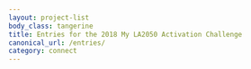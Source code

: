 ```yaml
---
layout: project-list
body_class: tangerine
title: Entries for the 2018 My LA2050 Activation Challenge
canonical_url: /entries/
category: connect
---
```

